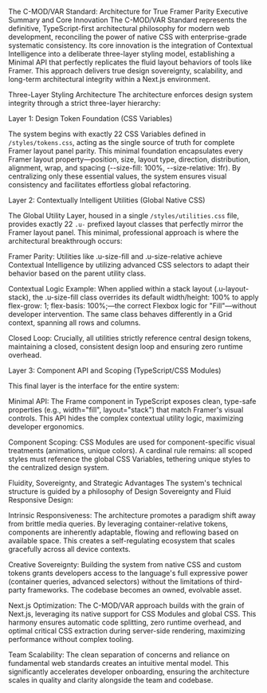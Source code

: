 The C-MOD/VAR Standard: Architecture for True Framer Parity
Executive Summary and Core Innovation
The C-MOD/VAR Standard represents the definitive, TypeScript-first architectural philosophy for modern web development, reconciling the power of native CSS with enterprise-grade systematic consistency. Its core innovation is the integration of Contextual Intelligence into a deliberate three-layer styling model, establishing a Minimal API that perfectly replicates the fluid layout behaviors of tools like Framer. This approach delivers true design sovereignty, scalability, and long-term architectural integrity within a Next.js environment.

Three-Layer Styling Architecture
The architecture enforces design system integrity through a strict three-layer hierarchy:

Layer 1: Design Token Foundation (CSS Variables)

The system begins with exactly 22 CSS Variables defined in `/styles/tokens.css`, acting as the single source of truth for complete Framer layout panel parity. This minimal foundation encapsulates every Framer layout property—position, size, layout type, direction, distribution, alignment, wrap, and spacing (--size-fill: 100%, --size-relative: 1fr). By centralizing only these essential values, the system ensures visual consistency and facilitates effortless global refactoring.

Layer 2: Contextually Intelligent Utilities (Global Native CSS)

The Global Utility Layer, housed in a single `/styles/utilities.css` file, provides exactly 22 `.u-` prefixed layout classes that perfectly mirror the Framer layout panel. This minimal, professional approach is where the architectural breakthrough occurs:

Framer Parity: Utilities like .u-size-fill and .u-size-relative achieve Contextual Intelligence by utilizing advanced CSS selectors to adapt their behavior based on the parent utility class.

Contextual Logic Example: When applied within a stack layout (.u-layout-stack), the .u-size-fill class overrides its default width/height: 100% to apply flex-grow: 1; flex-basis: 100%;—the correct Flexbox logic for "Fill"—without developer intervention. The same class behaves differently in a Grid context, spanning all rows and columns.

Closed Loop: Crucially, all utilities strictly reference central design tokens, maintaining a closed, consistent design loop and ensuring zero runtime overhead.

Layer 3: Component API and Scoping (TypeScript/CSS Modules)

This final layer is the interface for the entire system:

Minimal API: The Frame component in TypeScript exposes clean, type-safe properties (e.g., width="fill", layout="stack") that match Framer's visual controls. This API hides the complex contextual utility logic, maximizing developer ergonomics.

Component Scoping: CSS Modules are used for component-specific visual treatments (animations, unique colors). A cardinal rule remains: all scoped styles must reference the global CSS Variables, tethering unique styles to the centralized design system.

Fluidity, Sovereignty, and Strategic Advantages
The system's technical structure is guided by a philosophy of Design Sovereignty and Fluid Responsive Design:

Intrinsic Responsiveness: The architecture promotes a paradigm shift away from brittle media queries. By leveraging container-relative tokens, components are inherently adaptable, flowing and reflowing based on available space. This creates a self-regulating ecosystem that scales gracefully across all device contexts.

Creative Sovereignty: Building the system from native CSS and custom tokens grants developers access to the language's full expressive power (container queries, advanced selectors) without the limitations of third-party frameworks. The codebase becomes an owned, evolvable asset.

Next.js Optimization: The C-MOD/VAR approach builds with the grain of Next.js, leveraging its native support for CSS Modules and global CSS. This harmony ensures automatic code splitting, zero runtime overhead, and optimal critical CSS extraction during server-side rendering, maximizing performance without complex tooling.

Team Scalability: The clean separation of concerns and reliance on fundamental web standards creates an intuitive mental model. This significantly accelerates developer onboarding, ensuring the architecture scales in quality and clarity alongside the team and codebase.